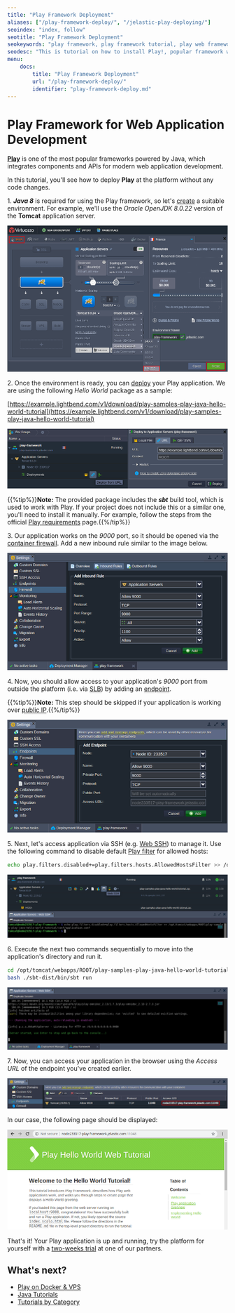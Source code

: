 ```yaml
---
title: "Play Framework Deployment"
aliases: ["/play-framework-deploy/", "/jelastic-play-deploying/"]
seoindex: "index, follow"
seotitle: "Play Framework Deployment"
seokeywords: "play framework, play framework tutorial, play web framework, play framework scala, play framework java, play java framework, play framework hosting, install play framework, play framework tomcat, play framework java or scala, play framework cloud hosting"
seodesc: "This is tutorial on how to install Play!, popular framework written in Java for easily building Java and Scala applications. Below is shown the example of Play! cloud web hosting with Tomcat app server."
menu:
    docs:
        title: "Play Framework Deployment"
        url: "/play-framework-deploy/"
        identifier: "play-framework-deploy.md"
---
```


# Play Framework for Web Application Development

**[Play](https://www.playframework.com/)** is one of the most popular frameworks powered by Java, which integrates components and APIs for modern web application development.

In this tutorial, you'll see how to deploy **Play** at the platform without any code changes.

1\. ***Java 8*** is required for using the Play framework, so let's [create](/setting-up-environment/) a suitable environment. For example, we'll use the *Oracle OpenJDK 8.0.22* version of the **Tomcat** application server.

![create environment for play framework](01-create-environment-for-play-framework.png)

2\. Once the environment is ready, you can [deploy](/deployment-guide/) your Play application. We are using the following *Hello World* package as a sample:

[https://example.lightbend.com/v1/download/play-samples-play-java-hello-world-tutorial](https://example.lightbend.com/v1/download/play-samples-play-java-hello-world-tutorial)

![deploy example play application](02--deploy-example-play-application.png)

{{%tip%}}**Note:** The provided package includes the ***sbt*** build tool, which is used to work with Play. If your project does not include this or a similar one, you'll need to install it manually. For example, follow the steps from the official [Play requirements](https://www.playframework.com/documentation/2.7.x/Requirements) page.{{%/tip%}}

3\. Our application works on the *9000* port, so it should be opened via the [container firewall](/custom-firewall/). Add a new inbound rule similar to the image below.

![open port via container firewall](03--open-port-via-container-firewall.png)

4\. Now, you should allow access to your application's *9000* port from outside the platform (i.e. via [SLB](/shared-load-balancer/)) by adding an [endpoint](/endpoints/).

{{%tip%}}**Note:** This step should be skipped if your application is working over [public IP](/public-ip/).{{%/tip%}}

![open port via shared load balancer](04--open-port-via-shared-load-balancer.png)

5\. Next, let's access application via SSH (e.g. [Web SSH](/web-ssh-client/)) to manage it. Use the following command to disable default [Play filter](https://www.playframework.com/documentation/2.7.x/Filters) for allowed hosts:

```bash
echo play.filters.disabled+=play.filters.hosts.AllowedHostsFilter >> /opt/tomcat/webapps/ROOT/play-samples-play-java-hello-world-tutorial/conf/application.conf
```

![disable default host filter for play](05--disable-default-host-filter-for-play.png)

6\. Execute the next two commands sequentially to move into the application's directory and run it.

```bash
cd /opt/tomcat/webapps/ROOT/play-samples-play-java-hello-world-tutorial/
bash ./sbt-dist/bin/sbt run
```

![run play server with example application](06--run-play-server-with-example-application.png)

7\. Now, you can access your application in the browser using the *Access URL* of the endpoint you've created earlier.

![endpoint to play application](07--endpoint-to-play-application.png)

In our case, the following page should be displayed:

![play hello world application](08--play-hello-world-application.png)

That's it! Your Play application is up and running, try the platform for yourself with a [two-weeks trial](https://www.virtuozzo.com/application-platform-partners/) at one of our partners.


## What's next?

* [Play on Docker & VPS](https://www.virtuozzo.com/company/blog/play-framework-for-java-and-scala-apps-in-the-cloud/)
* [Java Tutorials](/java-tutorials/)
* [Tutorials by Category](/tutorials-by-category/)